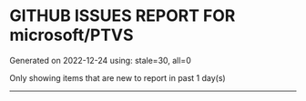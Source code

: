 
# GITHUB ISSUES REPORT FOR microsoft/PTVS


Generated on 2022-12-24 using: stale=30, all=0


Only showing items that are new to report in past 1 day(s)


---
